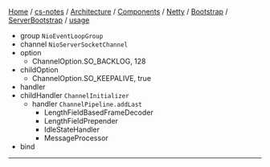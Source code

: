 [Home](https://mengxianbin.github.io) /
[cs-notes](https://mengxianbin.github.io/cs-notes/site) /
[Architecture](https://mengxianbin.github.io/cs-notes/site/Architecture) /
[Components](https://mengxianbin.github.io/cs-notes/site/Architecture/Components) /
[Netty](https://mengxianbin.github.io/cs-notes/site/Architecture/Components/Netty) /
[Bootstrap](https://mengxianbin.github.io/cs-notes/site/Architecture/Components/Netty/Bootstrap) /
[ServerBootstrap](https://mengxianbin.github.io/cs-notes/site/Architecture/Components/Netty/Bootstrap/ServerBootstrap) /
[usage](https://mengxianbin.github.io/cs-notes/site/Architecture/Components/Netty/Bootstrap/ServerBootstrap/usage)

* group `NioEventLoopGroup`
* channel `NioServerSocketChannel`
* option
    * ChannelOption.SO_BACKLOG, 128
* childOption
    * ChannelOption.SO_KEEPALIVE, true
* handler
* childHandler `ChannelInitializer`
    * handler `ChannelPipeline.addLast`
        * LengthFieldBasedFrameDecoder
        * LengthFieldPrepender
        * IdleStateHandler
        * MessageProcessor
* bind

---
